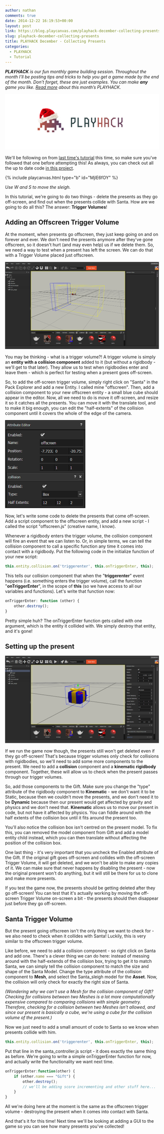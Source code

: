 ```yaml
---
author: nathan
comments: true
date: 2014-12-22 16:19:53+00:00
layout: post
link: https://blog.playcanvas.com/playhack-december-collecting-presents/
slug: playhack-december-collecting-presents
title: PLAYHACK December - Collecting Presents
categories:
  - PLAYHACK
  - Tutorial
---
```


_**PLAYHACK** is our fun monthly game building session. Throughout the month I’ll be posting tips and tricks to help you get a game made by the end of the month. Don’t forget, these are just examples. You can make **any** game you like. [Read more](https://blog.playcanvas.com/playhack-december-jolly-santa/) about this month’s PLAYHACK._

![PLAYHACK Logo](/assets/media/playhack-logo-xmas.jpg)

We'll be following on from [last time's tutorial](https://blog.playcanvas.com/playhack-december-creating-presents/) this time, so make sure you've followed that one before attempting this! As always, you can check out all the up to date code [in this project](https://playcanvas.com/project/333523/overview/playhack_december).

{% include playcanvas.html type="b" id="MjlE6fOY" %}

_Use W and S to move the sleigh._

In this tutorial, we're going to do two things - delete the presents as they go off-screen, and find out when the presents collide with Santa. How are we going to do all this? The answer: **Trigger Volumes**!

## Adding an Offscreen Trigger Volume

At the moment, when presents go offscreen, they just keep going on and on forever and ever. We don't need the presents anymore after they've gone offscreen, so it doesn't hurt (and may even help) us if we delete them. So, we need a way to test when a present has left the screen. We can do that with a Trigger Volume placed just offscreen.

[![DEC-PLAYHACK-TUT3-2](/assets/media/DEC-PLAYHACK-TUT3-2.png)](/assets/media/DEC-PLAYHACK-TUT3-2.png)

You may be thinking - what is a trigger volume?! A trigger volume is simply an **entity with a collision component** added to it (but without a rigidbody - we'll get to that later). They allow us to test when rigidbodies enter and leave them - which is perfect for testing when a present goes off-screen.

So, to add the off-screen trigger volume, simply right click on "Santa" in the Pack Explorer and add a new Entity. I called mine "offscreen". Then, add a collision component to your new offscreen entity - a small blue cube should appear in the editor. Now, all we need to do is move it off-screen, and resize it so it catches all the presents. You can move it with the translate tool, and to make it big enough, you can edit the "half-extents" of the collision component until it covers the whole of the edge of the camera.

[![DEC-PLAYHACK-TUT3-3](/assets/media/DEC-PLAYHACK-TUT3-3.png)](/assets/media/DEC-PLAYHACK-TUT3-3.png)

Now, let's write some code to delete the presents that come off-screen. Add a script component to the offscreen entity, and add a new script - I called the script "offscreen.js" (creative name, I know).

Whenever a rigidbody enters the trigger volume, the collision component will fire an event that we can listen to. Or, in simple terms, we can tell the collision component to call a specific function any time it comes into contact with a rigidbody. Put the following code in the initialize function of your new script:

```javascript
this.entity.collision.on('triggerenter', this.onTriggerEnter, this);
```

This tells our collision component that when the "**triggerenter**" event happens (i.e. something enters the trigger volume), call the function "**onTriggerEnter**", in the scope of **this** (so we have access to all our variables and functions). Let's write that function now:

```javascript
onTriggerEnter: function (other) {
    other.destroy();
}
```

Pretty simple huh? The onTriggerEnter function gets called with one argument, which is the entity it collided with. We simply destroy that entity, and it's gone!

## Setting up the present

[![DEC-PLAYHACK-TUT3-1](/assets/media/DEC-PLAYHACK-TUT3-1.png)](/assets/media/DEC-PLAYHACK-TUT3-1.png)

If we run the game now though, the presents still won't get deleted even if they go off-screen! That's because trigger volumes only check for collisions with rigidbodies, so we'll need to add some more components to the present. We need to add a **collision** component and a **kinematic rigidbody** component. Together, these will allow us to check when the present passes through our trigger volumes.

So, add those components to the Gift. Make sure you change the "type" attribute of the rigidbody component to **Kinematic** - we don't want it to be Static, because then we couldn't move the presents, and we don't need it to be **Dynamic** because then our present would get affected by gravity and physics and we don't need that. **Kinematic** allows us to move our present in code, but not have it affected by physics. You can fiddle around with the half extents of the collision box until it fits around the present too.

You'll also notice the collision box isn't centred on the present model. To fix this, you can removed the model component from Gift and add a model entity child instead, which you can then translate without affecting the position of the collision box.

One last thing - it's very important that you uncheck the Enabled attribute of the Gift. If the original gift goes off-screen and collides with the off-screen Trigger Volume, it will get deleted, and we won't be able to make any copies of it. We can make sure that never happens by disabling the present - now the original present won't do anything, but it will still be there for us to clone and make more presents.

If you test the game now, the presents should be getting deleted after they go off-screen! You can test that it's actually working by moving the off-screen Trigger Volume on-screen a bit - the presents should then disappear just before they go off-screen.

## Santa Trigger Volume

But the present going offscreen isn't the only thing we want to check for - we also need to check when it collides with Santa! Luckily, this is very similar to the offscreen trigger volume.

Like before, we need to add a collision component - so right click on Santa and add one. There's a clever thing we can do here: instead of messing around with the half-extends of the collision box, trying to get it to match Santa, we can simply tell the collision component to match the size and shape of the Santa Model. Change the type attribute of the collision component to **Mesh**, and select the Santa_sleigh model for the **Asset**. Now, the collision will only check for exactly the right size of Santa.

_(Wondering why we can't use a Mesh for the collision component of Gift? Checking for collisions between two Meshes is a lot more computationally expensive compared to comparing collisions with simple geometry. Therefore, checking for a collision between two Meshes isn't allowed, and since our present is basically a cube, we're using a cube for the collision volume of the present.)_

Now we just need to add a small amount of code to Santa so we know when presents collide with him.

```javascript
this.entity.collision.on('triggerenter', this.onTriggerEnter, this);
```

Put that line in the santa_controller.js script - it does exactly the same thing as before. We're going to write a simple onTriggerEnter function for now, and actually write the functionality we want next time.

```javascript
onTriggerEnter:function(other) {
    if (other.name === "Gift") {
        other.destroy();
        // we'll be adding score incrementing and other stuff here...
    }
}
```

All we're doing here at the moment is the same as the offscreen trigger volume - destroying the present when it comes into contact with Santa.

And that's it for this time! Next time we'll be looking at adding a GUI to the game so you can see how many presents you've collected!
